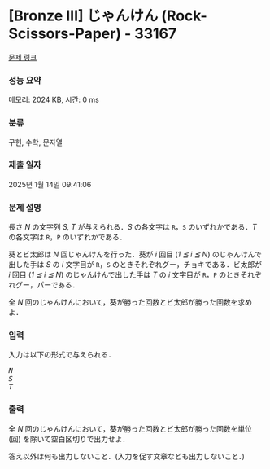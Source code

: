 # [Bronze III] じゃんけん (Rock-Scissors-Paper) - 33167 

[문제 링크](https://www.acmicpc.net/problem/33167) 

### 성능 요약

메모리: 2024 KB, 시간: 0 ms

### 분류

구현, 수학, 문자열

### 제출 일자

2025년 1월 14일 09:41:06

### 문제 설명

<p>長さ <var>N</var> の文字列 <var>S, T</var> が与えられる．<var>S</var> の各文字は <code>R</code>，<code>S</code> のいずれかである．<var>T</var> の各文字は <code>R</code>，<code>P</code> のいずれかである．</p>

<p>葵とビ太郎は <var>N</var> 回じゃんけんを行った．葵が <var>i</var> 回目 (<var>1 ≦ i ≦ N</var>) のじゃんけんで出した手は <var>S</var> の <var>i</var> 文字目が <code>R</code>，<code>S</code> のときそれぞれグー，チョキである．ビ太郎が <var>i</var> 回目 (<var>1 ≦ i ≦ N</var>) のじゃんけんで出した手は <var>T</var> の <var>i</var> 文字目が <code>R</code>，<code>P</code> のときそれぞれグー，パーである．</p>

<p>全 <var>N</var> 回のじゃんけんにおいて，葵が勝った回数とビ太郎が勝った回数を求めよ．</p>

### 입력 

 <p>入力は以下の形式で与えられる．</p>

<pre><var>N</var>
<var>S</var>
<var>T</var></pre>

### 출력 

 <p>全 <var>N</var> 回のじゃんけんにおいて，葵が勝った回数とビ太郎が勝った回数を単位 (回) を除いて空白区切りで出力せよ．</p>

<p>答え以外は何も出力しないこと．(入力を促す文章なども出力しないこと．)</p>

